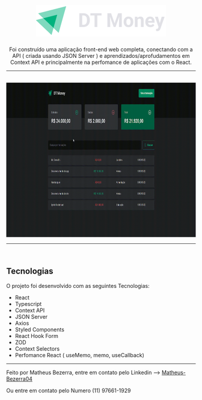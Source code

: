 <h1 align="center">
<br>
    <img src="./src/assets/logo.svg" alt="DashGo Sistema">
<br>
</h1>
<p align="center">Foi construído uma aplicação front-end web completa, conectando com a API ( criada usando JSON Server ) e aprendizados/aprofudamentos em Context API e principalmente na perfomance de aplicações com o React.</p>
<hr> <br>

<div align="center">
    <img src="./src/assets/dtMoney.gif" alt="DT Money Sistema" height="410">
</div>

<hr>
<br>

## Tecnologias

O projeto foi desenvolvido com as seguintes Tecnologias:

- React
- Typescript
- Context API
- JSON Server
- Axios
- Styled Components
- React Hook Form
- ZOD
- Context Selectors
- Perfomance React ( useMemo, memo, useCallback)

---

Feito por Matheus Bezerra, entre em contato pelo Linkedin --> <a href="https://www.linkedin.com/in/matheus-bezerra04/">Matheus-Bezerra04</a>
<p>Ou entre em contato pelo Numero (11) 97661-1929</p>
